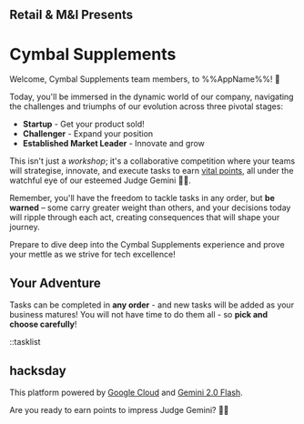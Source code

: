 ## Retail & M&I Presents
# Cymbal Supplements

Welcome, Cymbal Supplements team members, to %%AppName%%! 👋

Today, you'll be immersed in the dynamic world of our company, navigating the challenges and triumphs of our evolution across three pivotal stages:

- **Startup** - Get your product sold!
- **Challenger** - Expand your position
- **Established Market Leader** - Innovate and grow

This isn't just a _workshop_; it's a collaborative competition where your teams will strategise, innovate, and execute tasks to earn [vital points](%%LEADERBOARD_URL%%), all under the watchful eye of our esteemed Judge Gemini 🧑‍⚖.

Remember, you'll have the freedom to tackle tasks in any order, but **be warned** – some carry greater weight than others, and your decisions today will ripple through each act, creating consequences that will shape your journey.

Prepare to dive deep into the Cymbal Supplements experience and prove your mettle as we strive for tech excellence!

## Your Adventure

Tasks can be completed in **any order** - and new tasks will be added as your business matures! You will not have time to do them all - so **pick and choose carefully**!

::tasklist

## hacksday

This platform powered by [Google Cloud](https://cloud.google.com/) and [Gemini 2.0 Flash](https://deepmind.google/technologies/gemini/flash/).

Are you ready to earn points to impress Judge Gemini? 🧑‍⚖